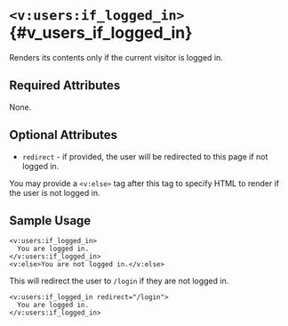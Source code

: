 # `<v:users:if_logged_in>`{#v_users_if_logged_in}

Renders its contents only if the current visitor is logged in.

## Required Attributes

None.

## Optional Attributes

-   `redirect` - if provided, the user will be redirected to this page
    if not logged in.

You may provide a `<v:else>` tag after this tag to specify HTML to
render if the user is not logged in.

## Sample Usage

    <v:users:if_logged_in>
      You are logged in.
    </v:users:if_logged_in>
    <v:else>You are not logged in.</v:else>

This will redirect the user to `/login` if they are not logged in.

    <v:users:if_logged_in redirect="/login">
      You are logged in.
    </v:users:if_logged_in>
